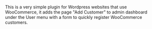 This is a very simple plugin for Wordpress websites that use WooCommerce, it adds the page "Add Customer" to admin dashboard under the User menu with a form to quickly register WooCommerce customers.
